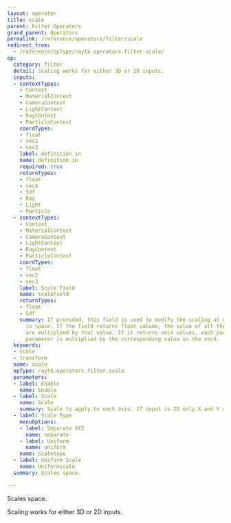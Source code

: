 ```yaml
---
layout: operator
title: scale
parent: Filter Operators
grand_parent: Operators
permalink: /reference/operators/filter/scale
redirect_from:
  - /reference/opType/raytk.operators.filter.scale/
op:
  category: filter
  detail: Scaling works for either 3D or 2D inputs.
  inputs:
  - contextTypes:
    - Context
    - MaterialContext
    - CameraContext
    - LightContext
    - RayContext
    - ParticleContext
    coordTypes:
    - float
    - vec2
    - vec3
    label: definition_in
    name: definition_in
    required: true
    returnTypes:
    - float
    - vec4
    - Sdf
    - Ray
    - Light
    - Particle
  - contextTypes:
    - Context
    - MaterialContext
    - CameraContext
    - LightContext
    - RayContext
    - ParticleContext
    coordTypes:
    - float
    - vec2
    - vec3
    label: Scale Field
    name: scaleField
    returnTypes:
    - float
    - Sdf
    summary: If provided, this field is used to modify the scaling at different points
      in space. If the field returns float values, the value of all the `Scale` parameters
      are multiplied by that value. If it returns vec4 values, each part of the `Scale`
      parameter is multiplied by the corresponding value in the vec4.
  keywords:
  - scale
  - transform
  name: scale
  opType: raytk.operators.filter.scale
  parameters:
  - label: Enable
    name: Enable
  - label: Scale
    name: Scale
    summary: Scale to apply to each axis. If input is 2D only X and Y are used.
  - label: Scale Type
    menuOptions:
    - label: Separate XYZ
      name: separate
    - label: Uniform
      name: uniform
    name: Scaletype
  - label: Uniform Scale
    name: Uniformscale
  summary: Scales space.

---
```



Scales space.

Scaling works for either 3D or 2D inputs.